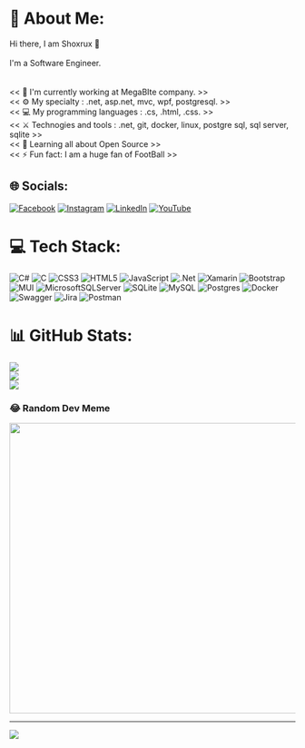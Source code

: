 # 💫 About Me:
Hi there, I am Shoxrux 👋<br><br>I'm a Software Engineer.<br><br><br><< 🏢 I'm currently working at MegaBIte company. >><br><< ⚙️ My specialty :  .net, asp.net, mvc, wpf, postgresql. >><br><< 💻 My programming languages : .cs, .html, .css. >><br><< ⚔️ Technogies and tools : .net, git, docker, linux, postgre sql, sql server, sqlite >><br><< 🌱 Learning all about Open Source >><br><< ⚡️ Fun fact: I am a huge fan of FootBall >>


## 🌐 Socials:
[![Facebook](https://img.shields.io/badge/Facebook-%231877F2.svg?logo=Facebook&logoColor=white)](https://facebook.com/https://www.facebook.com/profile.php?id=100090132345716) [![Instagram](https://img.shields.io/badge/Instagram-%23E4405F.svg?logo=Instagram&logoColor=white)](https://instagram.com/https://www.instagram.com/invites/contact/?i=2fet74ssr2wn&utm_content=eb5zaj6) [![LinkedIn](https://img.shields.io/badge/LinkedIn-%230077B5.svg?logo=linkedin&logoColor=white)](https://linkedin.com/in/https://www.linkedin.com/in/shoxrux-husenov-0b04531b4/) [![YouTube](https://img.shields.io/badge/YouTube-%23FF0000.svg?logo=YouTube&logoColor=white)](https://youtube.com/@https://www.youtube.com/) 

# 💻 Tech Stack:
![C#](https://img.shields.io/badge/c%23-%23239120.svg?style=for-the-badge&logo=c-sharp&logoColor=white) ![C](https://img.shields.io/badge/c-%2300599C.svg?style=for-the-badge&logo=c&logoColor=white) ![CSS3](https://img.shields.io/badge/css3-%231572B6.svg?style=for-the-badge&logo=css3&logoColor=white) ![HTML5](https://img.shields.io/badge/html5-%23E34F26.svg?style=for-the-badge&logo=html5&logoColor=white) ![JavaScript](https://img.shields.io/badge/javascript-%23323330.svg?style=for-the-badge&logo=javascript&logoColor=%23F7DF1E) ![.Net](https://img.shields.io/badge/.NET-5C2D91?style=for-the-badge&logo=.net&logoColor=white) ![Xamarin](https://img.shields.io/badge/Xamarin-3199DC?style=for-the-badge&logo=xamarin&logoColor=white) ![Bootstrap](https://img.shields.io/badge/bootstrap-%23563D7C.svg?style=for-the-badge&logo=bootstrap&logoColor=white) ![MUI](https://img.shields.io/badge/MUI-%230081CB.svg?style=for-the-badge&logo=material-ui&logoColor=white) ![MicrosoftSQLServer](https://img.shields.io/badge/Microsoft%20SQL%20Sever-CC2927?style=for-the-badge&logo=microsoft%20sql%20server&logoColor=white) ![SQLite](https://img.shields.io/badge/sqlite-%2307405e.svg?style=for-the-badge&logo=sqlite&logoColor=white) ![MySQL](https://img.shields.io/badge/mysql-%2300f.svg?style=for-the-badge&logo=mysql&logoColor=white) ![Postgres](https://img.shields.io/badge/postgres-%23316192.svg?style=for-the-badge&logo=postgresql&logoColor=white) ![Docker](https://img.shields.io/badge/docker-%230db7ed.svg?style=for-the-badge&logo=docker&logoColor=white) ![Swagger](https://img.shields.io/badge/-Swagger-%23Clojure?style=for-the-badge&logo=swagger&logoColor=white) ![Jira](https://img.shields.io/badge/jira-%230A0FFF.svg?style=for-the-badge&logo=jira&logoColor=white) ![Postman](https://img.shields.io/badge/Postman-FF6C37?style=for-the-badge&logo=postman&logoColor=white)
# 📊 GitHub Stats:
![](https://github-readme-stats.vercel.app/api?username=shoxruxhusenov&theme=blue-green&hide_border=false&include_all_commits=true&count_private=true)<br/>
![](https://github-readme-streak-stats.herokuapp.com/?user=shoxruxhusenov&theme=blue-green&hide_border=false)<br/>
![](https://github-readme-stats.vercel.app/api/top-langs/?username=shoxruxhusenov&theme=blue-green&hide_border=false&include_all_commits=true&count_private=true&layout=compact)

### 😂 Random Dev Meme
<img src="https://random-memer.herokuapp.com/" width="512px"/>

---
[![](https://visitcount.itsvg.in/api?id=shoxruxhusenov&icon=0&color=0)](https://visitcount.itsvg.in)

<!-- Proudly created with GPRM ( https://gprm.itsvg.in ) -->
